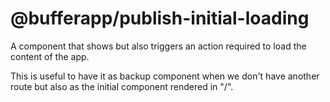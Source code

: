 # @bufferapp/publish-initial-loading

A component that shows <BufferLoading fullscreen> but also triggers an action required to load the content of the app.

This is useful to have it as backup component when we don't have another route but also as the initial component rendered in "/".
